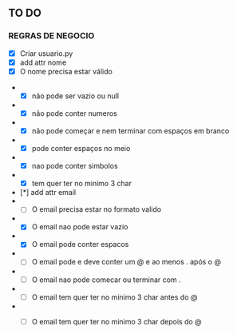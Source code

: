 ## TO DO

### REGRAS DE NEGOCIO
- [X] Criar usuario.py
- [X] add attr nome
- [X] O nome precisa estar válido
- - [X] não pode ser vazio ou  null
- - [X] não pode conter numeros
- - [X] não pode começar e nem terminar com espaços em branco
- - [X] pode conter espaços no meio
- - [X] nao pode conter simbolos
- - [X] tem quer ter no minimo 3 char
- [*] add attr email
- - [ ] O email precisa estar no formato valido
- - [X] O email nao pode estar vazio
- - [X] O email pode conter espacos
- - [ ] O email pode e deve conter um @ e ao menos . após o @
- - [ ] O email nao pode comecar ou terminar com .
- - [ ] O email tem quer ter no minimo 3 char antes do @
- - [ ] O email tem quer ter no minimo 3 char depois do @

